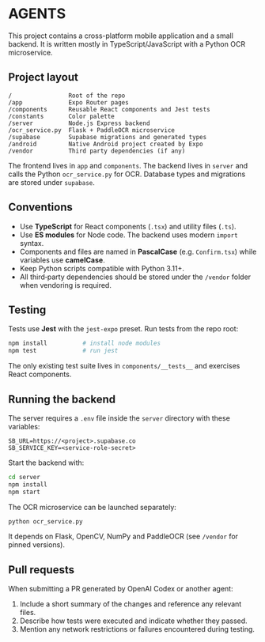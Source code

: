 # AGENTS

This project contains a cross-platform mobile application and a small backend.
It is written mostly in TypeScript/JavaScript with a Python OCR microservice.

## Project layout

```
/                Root of the repo
/app             Expo Router pages
/components      Reusable React components and Jest tests
/constants       Color palette
/server          Node.js Express backend
/ocr_service.py  Flask + PaddleOCR microservice
/supabase        Supabase migrations and generated types
/android         Native Android project created by Expo
/vendor          Third party dependencies (if any)
```

The frontend lives in `app` and `components`. The backend lives in `server` and calls the Python `ocr_service.py` for OCR. Database types and migrations are stored under `supabase`.

## Conventions

- Use **TypeScript** for React components (`.tsx`) and utility files (`.ts`).
- Use **ES modules** for Node code. The backend uses modern `import` syntax.
- Components and files are named in **PascalCase** (e.g. `Confirm.tsx`) while variables use **camelCase**.
- Keep Python scripts compatible with Python 3.11+.
- All third‑party dependencies should be stored under the `/vendor` folder when vendoring is required.

## Testing

Tests use **Jest** with the `jest-expo` preset. Run tests from the repo root:

```bash
npm install          # install node modules
npm test             # run jest
```

The only existing test suite lives in `components/__tests__` and exercises React components.

## Running the backend

The server requires a `.env` file inside the `server` directory with these variables:

```
SB_URL=https://<project>.supabase.co
SB_SERVICE_KEY=<service-role-secret>
```

Start the backend with:

```bash
cd server
npm install
npm start
```

The OCR microservice can be launched separately:

```bash
python ocr_service.py
```

It depends on Flask, OpenCV, NumPy and PaddleOCR (see `/vendor` for pinned versions).

## Pull requests

When submitting a PR generated by OpenAI Codex or another agent:

1. Include a short summary of the changes and reference any relevant files.
2. Describe how tests were executed and indicate whether they passed.
3. Mention any network restrictions or failures encountered during testing.

